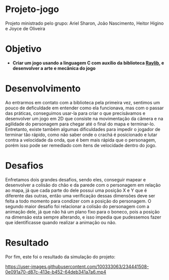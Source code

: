 # Projeto-jogo
Projeto ministrado pelo grupo: Ariel Sharon, João Nascimento, Heitor Higino e Joyce de Oliveira

# Objetivo
* __Criar um jogo usando a linguagem C com auxílio da biblioteca [Raylib](https://www.raylib.com/index.html), e desenvolver a arte e mecânica do jogo__

# Desenvolvimento
Ao entrarmos em contato com a biblioteca pela primeira vez, sentimos um pouco de deficuldade em entender como ela funcionava, mas com o passar das práticas, conseguimos
usar-la para criar o que precisávamos e desenvolver um jogo em 2D que consiste na movimentação da câmera e na agilidade do personagem para chegar até o final do mapa e terminar-lo. Entretanto, existe também algumas dificuldades para impedir o jogador de terminar tão rápido, como não saber onde o crachá é posicionado e lutar contra a velocidade da onda, que é bem mais rápida que o personagem, porém isso pode ser remediado com itens de velocidade dentro do jogo.

# Desafios
Enfretamos dois grandes desafios, sendo eles, conseguir mapear e desenvolver a colisão do chão e da parede com o personagem em relação ao mapa, já que cada parte do dele
possui uma posição X e Y que é diferente das outras, então uma verificação dessas dimensões deve ser feita a todo momento para condizer com a posição do personagem. O 
segundo maior desafio foi relacionar a colisão do personagem com a animação dele, já que não há um plano fixo para o boneco, pois a posição na dimensão esta sempre alterando, e isso impedia que pudessemos fazer que identificasse quando realizar a animação ou não.

# Resultado
Por fim, este foi o resultado da simulação do projeto:

https://user-images.githubusercontent.com/100333063/234441508-0e091a70-d87c-413e-b452-64deb341a7a6.mp4
